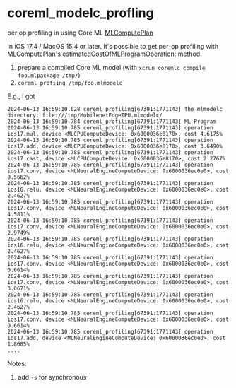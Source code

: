 # coreml_modelc_profling
per op profiling in using Core ML [MLComputePlan](https://developer.apple.com/documentation/coreml/mlcomputeplan-85vdw?language=objc)

In iOS 17.4 / MacOS 15.4 or later. It's possible to get per-op profiling with MLComputePlan's [estimatedCostOfMLProgramOperation:](https://developer.apple.com/documentation/coreml/mlcomputeplan-85vdw/estimatedcostofmlprogramoperation:?language=objc) method.

1. prepare a compiled Core ML model (with `xcrun coremlc compile foo.mlpackage /tmp/`)
2. `coreml_profiing /tmp/foo.mlmodelc`

E.g., I got 
```
2024-06-13 16:59:10.628 coreml_profiling[67391:1771143] the mlmodelc directory: file:///tmp/MobilenetEdgeTPU.mlmodelc/ 
2024-06-13 16:59:10.784 coreml_profiling[67391:1771143] ML Program 
2024-06-13 16:59:10.785 coreml_profiling[67391:1771143] operation ios17.mul, device <MLCPUComputeDevice: 0x6000036e8170>, cost 4.6175%
2024-06-13 16:59:10.785 coreml_profiling[67391:1771143] operation ios17.add, device <MLCPUComputeDevice: 0x6000036e8170>, cost 3.6490%
2024-06-13 16:59:10.785 coreml_profiling[67391:1771143] operation ios17.cast, device <MLCPUComputeDevice: 0x6000036e8170>, cost 2.2767%
2024-06-13 16:59:10.785 coreml_profiling[67391:1771143] operation ios17.conv, device <MLNeuralEngineComputeDevice: 0x6000036ec0e0>, cost 0.5662%
2024-06-13 16:59:10.785 coreml_profiling[67391:1771143] operation ios16.relu, device <MLNeuralEngineComputeDevice: 0x6000036ec0e0>, cost 2.4627%
2024-06-13 16:59:10.785 coreml_profiling[67391:1771143] operation ios17.conv, device <MLNeuralEngineComputeDevice: 0x6000036ec0e0>, cost 4.5811%
2024-06-13 16:59:10.785 coreml_profiling[67391:1771143] operation ios17.conv, device <MLNeuralEngineComputeDevice: 0x6000036ec0e0>, cost 2.9749%
2024-06-13 16:59:10.785 coreml_profiling[67391:1771143] operation ios16.relu, device <MLNeuralEngineComputeDevice: 0x6000036ec0e0>, cost 2.4627%
2024-06-13 16:59:10.785 coreml_profiling[67391:1771143] operation ios17.conv, device <MLNeuralEngineComputeDevice: 0x6000036ec0e0>, cost 0.6614%
2024-06-13 16:59:10.785 coreml_profiling[67391:1771143] operation ios17.conv, device <MLNeuralEngineComputeDevice: 0x6000036ec0e0>, cost 3.0671%
2024-06-13 16:59:10.785 coreml_profiling[67391:1771143] operation ios16.relu, device <MLNeuralEngineComputeDevice: 0x6000036ec0e0>, cost 2.4627%
2024-06-13 16:59:10.785 coreml_profiling[67391:1771143] operation ios17.conv, device <MLNeuralEngineComputeDevice: 0x6000036ec0e0>, cost 0.6614%
2024-06-13 16:59:10.785 coreml_profiling[67391:1771143] operation ios17.add, device <MLNeuralEngineComputeDevice: 0x6000036ec0e0>, cost 1.8685%
....
```

Notes:
1. add `-s` for synchronous
